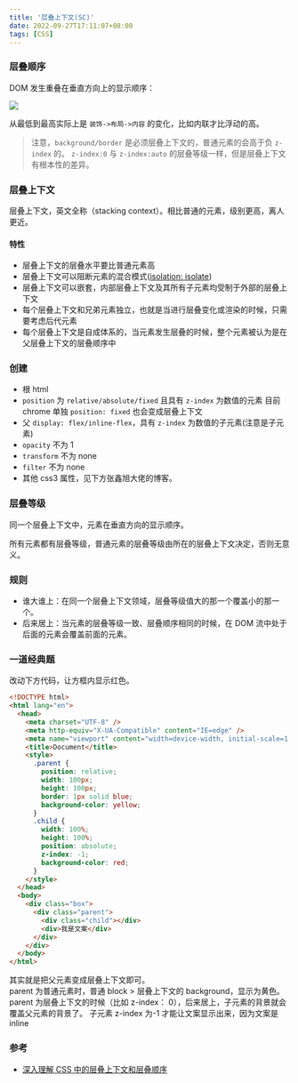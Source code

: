 ```yaml
---
title: '层叠上下文(SC)'
date: 2022-09-27T17:11:07+08:00
tags: [CSS]
---
```


### 层叠顺序

DOM 发生重叠在垂直方向上的显示顺序：

![](https://cdn.jsdelivr.net/gh/yokiizx/picgo@main/img/20221006131841.png)

从最低到最高实际上是 `装饰->布局->内容` 的变化，比如内联才比浮动的高。

> 注意，`background/border` 是必须层叠上下文的，普通元素的会高于负 `z-index` 的。
> `z-index:0` 与 `z-index:auto` 的层叠等级一样，但是层叠上下文有根本性的差异。

### 层叠上下文

层叠上下文，英文全称（stacking context）。相比普通的元素，级别更高，离人更近。

#### 特性

- 层叠上下文的层叠水平要比普通元素高
- 层叠上下文可以阻断元素的混合模式([isolation: isolate](https://www.zhangxinxu.com/wordpress/2016/01/understand-css3-isolation-isolate/))
- 层叠上下文可以嵌套，内部层叠上下文及其所有子元素均受制于外部的层叠上下文
- 每个层叠上下文和兄弟元素独立，也就是当进行层叠变化或渲染的时候，只需要考虑后代元素
- 每个层叠上下文是自成体系的，当元素发生层叠的时候，整个元素被认为是在父层叠上下文的层叠顺序中

### 创建

- 根 html
- `position` 为 `relative/absolute/fixed` 且具有 `z-index` 为数值的元素
  目前 chrome 单独 `position: fixed` 也会变成层叠上下文
- 父 `display: flex/inline-flex`，具有 `z-index` 为数值的子元素(注意是子元素)
- `opacity` 不为 1
- `transform` 不为 none
- `filter` 不为 none
- 其他 css3 属性，见下方张鑫旭大佬的博客。

### 层叠等级

同一个层叠上下文中，元素在垂直方向的显示顺序。

所有元素都有层叠等级，普通元素的层叠等级由所在的层叠上下文决定，否则无意义。

### 规则

- 谁大谁上：在同一个层叠上下文领域，层叠等级值大的那一个覆盖小的那一个。
- 后来居上：当元素的层叠等级一致、层叠顺序相同的时候，在 DOM 流中处于后面的元素会覆盖前面的元素。

### 一道经典题

改动下方代码，让方框内显示红色。

```html
<!DOCTYPE html>
<html lang="en">
  <head>
    <meta charset="UTF-8" />
    <meta http-equiv="X-UA-Compatible" content="IE=edge" />
    <meta name="viewport" content="width=device-width, initial-scale=1.0" />
    <title>Document</title>
    <style>
      .parent {
        position: relative;
        width: 100px;
        height: 100px;
        border: 1px solid blue;
        background-color: yellow;
      }
      .child {
        width: 100%;
        height: 100%;
        position: absolute;
        z-index: -1;
        background-color: red;
      }
    </style>
  </head>
  <body>
    <div class="box">
      <div class="parent">
        <div class="child"></div>
        <div>我是文案</div>
      </div>
    </div>
  </body>
</html>
```

其实就是把父元素变成层叠上下文即可。  
parent 为普通元素时，普通 block > 层叠上下文的 background，显示为黄色。
parent 为层叠上下文的时候（比如 z-index： 0），后来居上，子元素的背景就会覆盖父元素的背景了。
子元素 z-index 为-1 才能让文案显示出来，因为文案是 inline

### 参考

- [深入理解 CSS 中的层叠上下文和层叠顺序](https://www.zhangxinxu.com/wordpress/2016/01/understand-css-stacking-context-order-z-index/?shrink=1)
